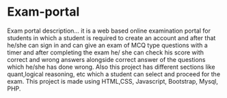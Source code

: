 # Exam-portal
Exam portal
description...
it is a web based online examination portal for students in which a student is required to create an account and after that he/she can sign in and can give an exam of MCQ type questions with a timer and after completing the exam he/ she can check his score with correct and wrong answers alongside correct answer of the questions which he/she has done wrong. Also this project has different sections like quant,logical reasoning, etc which a student can select and proceed for the exam. This project is made using HTML,CSS, Javascript, Bootstrap, Mysql, PHP.

